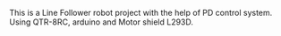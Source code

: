 This is a Line Follower robot project with the help of PD control system. Using QTR-8RC, arduino and Motor shield L293D.

